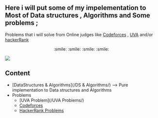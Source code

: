 ## Here i will put some of my impelementation to Most of Data structures , Algorithms and Some problems ;
Problems that i will solve from Online judges like [Codeforces](https://codeforces.com/) , [UVA](https://uva.onlinejudge.org) and/or [hackerRank](https://www.hackerrank.com/)

<p align="center"> :smile: :smile: :smile: :smile: </p>

![](https://upload.wikimedia.org/wikipedia/commons/8/83/ЯндексАлгоритм.jpg)


## Content
  * [DataStructures & Algorithms](/DS & Algorithms/) --> Pure implementation to Data structures and Algorithms
  * Problems 
	* [UVA Problem](/UVA Problems/)
	* [Codeforces](/Codeforces/)
	* [HackerRank Problems](/HackerRank/)
